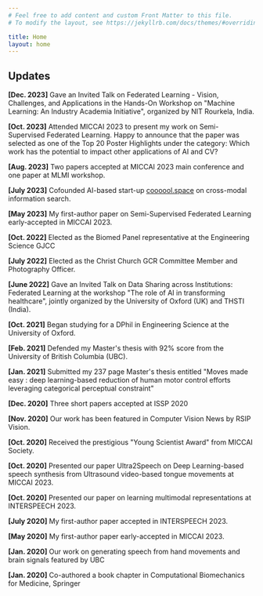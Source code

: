 ```yaml
---
# Feel free to add content and custom Front Matter to this file.
# To modify the layout, see https://jekyllrb.com/docs/themes/#overriding-theme-defaults

title: Home
layout: home
---
```

## Updates
**[Dec. 2023]** Gave an Invited Talk on Federated Learning - Vision, Challenges, and Applications in the Hands-On Workshop on "Machine Learning: An Industry Academia Initiative", organized by NIT Rourkela, India.

**[Oct. 2023]** Attended MICCAI 2023 to present my work on Semi-Supervised Federated Learning. Happy to announce that the paper was selected as one of the Top 20 Poster Highlights under the category: Which work has the potential to impact other applications of AI and CV?

**[Aug. 2023]** Two papers accepted at MICCAI 2023 main conference and one paper at MLMI workshop.

**[July 2023]** Cofounded AI-based start-up <a href="https://coooool.space">coooool.space</a> on cross-modal information search.

**[May 2023]** My first-author paper on Semi-Supervised Federated Learning early-accepted in MICCAI 2023.

**[Oct. 2022]** Elected as the Biomed Panel representative at the Engineering Science GJCC

**[July 2022]** Elected as the Christ Church GCR Committee Member and Photography Officer.

**[June 2022]** Gave an Invited Talk on Data Sharing across Institutions: Federated Learning at the workshop "The role of AI in transforming healthcare", jointly organized by the University of Oxford (UK) and THSTI (India).

**[Oct. 2021]** Began studying for a DPhil in Engineering Science at the University of Oxford.

**[Feb. 2021]** Defended my Master's thesis with 92% score from the University of British Columbia (UBC).

**[Jan. 2021]** Submitted my 237 page Master's thesis entitled "Moves made easy : deep learning-based reduction of human motor control efforts leveraging categorical perceptual constraint"

**[Dec. 2020]** Three short papers accepted at ISSP 2020

**[Nov. 2020]** Our work has been featured in Computer Vision News by RSIP Vision.

**[Oct. 2020]** Received the prestigious "Young Scientist Award" from MICCAI Society.

**[Oct. 2020]** Presented our paper Ultra2Speech on Deep Learning-based speech synthesis from Ultrasound video-based tongue movements at MICCAI 2023.

**[Oct. 2020]** Presented our paper on learning multimodal representations at INTERSPEECH 2023.

**[July 2020]** My first-author paper accepted in INTERSPEECH 2023.

**[May 2020]** My first-author paper early-accepted in MICCAI 2023.

**[Jan. 2020]** Our work on generating speech from hand movements and brain signals featured by UBC

**[Jan. 2020]** Co-authored a book chapter in Computational Biomechanics for Medicine, Springer
